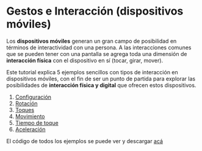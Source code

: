 # Gestos e Interacción \(dispositivos móviles\)

 Los **dispositivos móviles** generan un gran campo de posibilidad en términos de interactividad con una persona. A las interacciones comunes que se pueden tener con una pantalla se agrega toda una dimensión de **interacción física** con el dispositivo en sí \(tocar, girar, mover\).

 Este tutorial explica 5 ejemplos sencillos con tipos de interacción en dispositivos móviles, con el fin de ser un punto de partida para explorar las posibilidades de **interacción física y digital** que ofrecen estos dispositivos.

1. [Configuración](01.md)
2. [Rotación](02.md)
3. [Toques](03.md)
4. [Movimiento](04.md)
5. [Tiempo de toque](05.md)
6. [Aceleración](06.md)

 El código de todos los ejemplos se puede ver y descargar [acá](https://github.com/disenoMediosInteractivos/tutoriales/tree/master/05_gestos_mobile/c%C3%B3digo)

